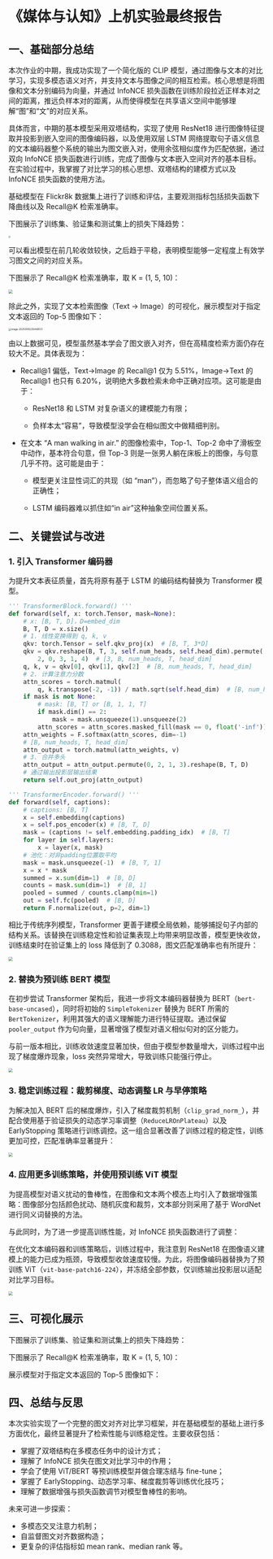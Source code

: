 # 《媒体与认知》上机实验最终报告

## 一、基础部分总结

本次作业的中期，我成功实现了一个简化版的 CLIP 模型，通过图像与文本的对比学习，实现多模态语义对齐，并支持文本与图像之间的相互检索。核心思想是将图像和文本分别编码为向量，并通过 InfoNCE 损失函数在训练阶段拉近正样本对之间的距离，推远负样本对的距离，从而使得模型在共享语义空间中能够理解“图”和“文”的对应关系。

具体而言，中期的基本模型采用双塔结构，实现了使用 ResNet18 进行图像特征提取并投影到嵌入空间的图像编码器，以及使用双层 LSTM 网络提取句子语义信息的文本编码器整个系统的输出为图文嵌入对，使用余弦相似度作为匹配依据，通过双向 InfoNCE 损失函数进行训练，完成了图像与文本嵌入空间对齐的基本目标。在实验过程中，我掌握了对比学习的核心思想、双塔结构的建模方式以及 InfoNCE 损失函数的使用方法。

基础模型在 Flickr8k 数据集上进行了训练和评估，主要观测指标包括损失函数下降曲线以及 Recall@K 检索准确率。

下图展示了训练集、验证集和测试集上的损失下降趋势：

<img src="pics/curve_midterm_lstm.png" style="zoom: 25%;" />

可以看出模型在前几轮收敛较快，之后趋于平稳，表明模型能够一定程度上有效学习图文之间的对应关系。

下图展示了 Recall@K 检索准确率，取 K = (1, 5, 10)：

<img src="pics/ret_lstm.png" style="zoom:50%;" />

除此之外，实现了文本检索图像（Text → Image）的可视化，展示模型对于指定文本返回的 Top-5 图像如下：

<img src="pics/image-20250516235448531-1748791014251-8.png" alt="image-20250516235448531" style="zoom: 33%;" />

由以上数据可见，模型虽然基本学会了图文嵌入对齐，但在高精度检索方面仍存在较大不足。具体表现为：

- Recall@1 偏低，Text→Image 的 Recall@1 仅为 5.51%，Image→Text 的 Recall@1 也只有 6.20%，说明绝大多数检索未命中正确对应项。这可能是由于：

  - ResNet18 和 LSTM 对复杂语义的建模能力有限；

  - 负样本太“容易”，导致模型没学会在相似图文中做精细判别。

- 在文本 “A man walking in air.” 的图像检索中，Top-1、Top-2 命中了滑板空中动作，基本符合句意，但 Top-3 则是一张男人躺在床板上的图像，与句意几乎不符。这可能是由于：

  - 模型更关注显性词汇的共现（如 “man”），而忽略了句子整体语义组合的正确性；

  - LSTM 编码器难以抓住如“in air”这种抽象空间位置关系。

## 二、关键尝试与改进

### 1. 引入 Transformer 编码器

为提升文本表征质量，首先将原有基于 LSTM 的编码结构替换为 Transformer 模型。

```python
''' TransformerBlock.forward() '''
def forward(self, x: torch.Tensor, mask=None):
    # x: [B, T, D]，D=embed_dim
    B, T, D = x.size()
    # 1. 线性变换得到 q, k, v
    qkv: torch.Tensor = self.qkv_proj(x)  # [B, T, 3*D]
    qkv = qkv.reshape(B, T, 3, self.num_heads, self.head_dim).permute(
        2, 0, 3, 1, 4)  # [3, B, num_heads, T, head_dim]
    q, k, v = qkv[0], qkv[1], qkv[2]  # [B, num_heads, T, head_dim]
    # 2. 计算注意力分数
    attn_scores = torch.matmul(
        q, k.transpose(-2, -1)) / math.sqrt(self.head_dim)  # [B, num_heads, T, T]
    if mask is not None:
        # mask: [B, T] or [B, 1, 1, T]
        if mask.dim() == 2:
            mask = mask.unsqueeze(1).unsqueeze(2)
        attn_scores = attn_scores.masked_fill(mask == 0, float('-inf'))
    attn_weights = F.softmax(attn_scores, dim=-1)
    # [B, num_heads, T, head_dim]
    attn_output = torch.matmul(attn_weights, v)
    # 3. 合并多头
    attn_output = attn_output.permute(0, 2, 1, 3).reshape(B, T, D)
    # 通过输出投影层输出结果
    return self.out_proj(attn_output)

''' TransformerEncoder.forward() '''
def forward(self, captions):
    # captions: [B, T]
    x = self.embedding(captions)
    x = self.pos_encoder(x) # [B, T, D]
    mask = (captions != self.embedding.padding_idx)  # [B, T]
    for layer in self.layers:
        x = layer(x, mask)
    # 池化：对非padding位置取平均
    mask = mask.unsqueeze(-1)  # [B, T, 1]
    x = x * mask
    summed = x.sum(dim=1)  # [B, D]
    counts = mask.sum(dim=1)  # [B, 1]
    pooled = summed / counts.clamp(min=1)
    out = self.fc(pooled)  # [B, D]
    return F.normalize(out, p=2, dim=1)
```

相比于传统序列模型，Transformer 更善于建模全局依赖，能够捕捉句子内部的结构关系。该替换在训练稳定性和验证集表现上均带来明显改善，模型更快收敛，训练结束时在验证集上的 loss 降低到了 0.3088，图文匹配准确率也有所提升：

<img src="pics/ret_transformer.png" style="zoom:50%;" />

### 2. 替换为预训练 BERT 模型

在初步尝试 Transformer 架构后，我进一步将文本编码器替换为 BERT（`bert-base-uncased`），同时将初始的 <code>SimpleTokenizer</code> 替换为 BERT 所需的 <code>BertTokenizer</code>，利用其强大的语义理解能力进行特征提取。通过保留 `pooler_output` 作为句向量，显著增强了模型对语义相似句对的区分能力。

与前一版本相比，训练收敛速度显著加快，但由于模型参数量增大，训练过程中出现了梯度爆炸现象，loss 突然异常增大，导致训练只能强行停止。

<img src="pics/curve_bert.png" style="zoom: 50%;" />

### 3. 稳定训练过程：裁剪梯度、动态调整 LR 与早停策略

为解决加入 BERT 后的梯度爆炸，引入了梯度裁剪机制（`clip_grad_norm_`），并配合使用基于验证损失的动态学习率调整（`ReduceLROnPlateau`）以及 EarlyStopping 策略进行训练调控。这一组合显著改善了训练过程的稳定性，训练更加可控，匹配准确率显著提升：

<img src="pics/ret_bert_adjusted.png" style="zoom:50%;" />

### 4. 应用更多训练策略，并使用预训练 ViT 模型

为提高模型对语义扰动的鲁棒性，在图像和文本两个模态上均引入了数据增强策略：图像部分包括颜色扰动、随机灰度和裁剪，文本部分则采用了基于 WordNet 进行同义词替换的方法。

与此同时，为了进一步提高训练性能，对 InfoNCE 损失函数进行了调整：

在优化文本编码器和训练策略后，训练过程中，我注意到 ResNet18 在图像语义建模上的能力已成为瓶颈，导致模型收敛速度较慢。为此，将图像编码器替换为了预训练 ViT（`vit-base-patch16-224`），并冻结全部参数，仅训练输出投影层以适配对比学习目标。

<img src="pics/ret_final_not_strengthened.png" style="zoom:50%;" />

## 三、可视化展示

下图展示了训练集、验证集和测试集上的损失下降趋势：



下图展示了 Recall@K 检索准确率，取 K = (1, 5, 10)：



展示模型对于指定文本返回的 Top-5 图像如下：



## 四、总结与反思

本次实验实现了一个完整的图文对齐对比学习框架，并在基础模型的基础上进行多方面优化，最终显著提升了检索性能与训练稳定性。主要收获包括：

- 掌握了双塔结构在多模态任务中的设计方式；
- 理解了 InfoNCE 损失在图文对比学习中的作用；
- 学会了使用 ViT/BERT 等预训练模型并做合理冻结与 fine-tune；
- 掌握了 EarlyStopping、动态学习率、梯度裁剪等训练优化技巧；
- 理解了数据增强与损失函数调节对模型鲁棒性的影响。

未来可进一步探索：

- 多模态交叉注意力机制；
- 自监督图文对齐数据构造；
- 更复杂的评估指标如 mean rank、median rank 等。